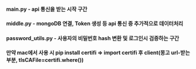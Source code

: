 #### main.py - api 통신을 받는 시작 구간

#### middle.py - mongoDB 연결, Token 생성 등 api 통신 중 추가적으로 데이터처리

#### password_utils.py - 사용자의 비밀번호 hash 변환 및 로그인시 검증하는 구간

#### 만약 mac에서 사용 시 pip install certifi => import certifi 후 client(몽고 url-받는 부분, tlsCAFile=certifi.where())
